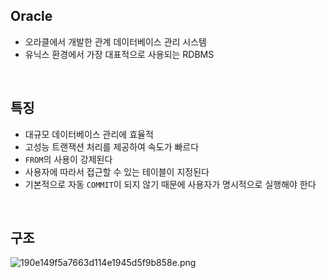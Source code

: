<!-- --- --><!-- title: 개요 --><!-- updated: 2023-01-22 08:06:38Z --><!-- created: 2023-01-22 07:56:55Z --><!-- latitude: 37.39070000 --><!-- longitude: 126.78880000 --><!-- altitude: 0.0000 --><!-- --- -->## Oracle- 오라클에서 개발한 관계 데이터베이스 관리 시스템- 유닉스 환경에서 가장 대표적으로 사용되는 RDBMS<br>## 특징- 대규모 데이터베이스 관리에 효율적- 고성능 트랜잭션 처리를 제공하여 속도가 빠르다- `FROM`의 사용이 강제된다- 사용자에 따라서 접근할 수 있는 테이블이 지정된다- 기본적으로 자동 `COMMIT`이 되지 않기 때문에 사용자가 명시적으로 실행해야 한다<br>## 구조![190e149f5a7663d114e1945d5f9b858e.png](/joplinRes/_resources/190e149f5a7663d114e1945d5f9b858e.png)